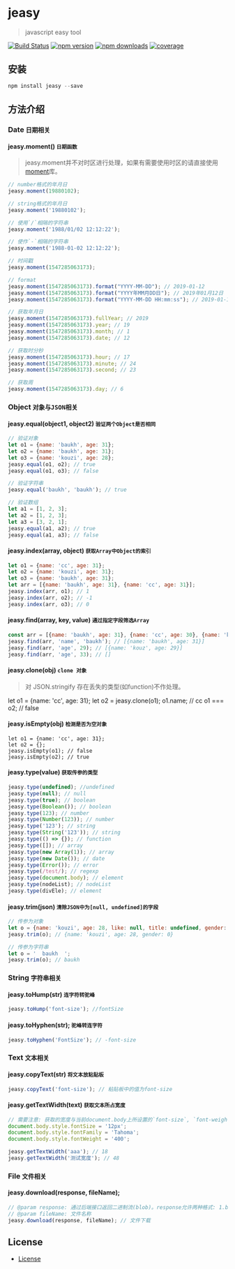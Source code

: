 # jeasy
> javascript easy tool

[![Build Status](https://travis-ci.com/baukh789/jeasy.svg?branch=master)](https://travis-ci.com/baukh789/jeasy)
[![npm version](https://img.shields.io/npm/v/jeasy.svg?style=flat-square)](https://www.npmjs.com/package/jeasy)
[![npm downloads](https://img.shields.io/npm/dt/jeasy.svg?style=flat-square)](https://www.npmjs.com/package/jeasy)
[![coverage](https://img.shields.io/codecov/c/github/baukh789/jeasy.svg?style=flat-square)](https://codecov.io/gh/baukh789/jeasy)

## 安装
```javascript
npm install jeasy --save
```

## 方法介绍
### Date `日期相关`
#### jeasy.moment() `日期函数`
> jeasy.moment并不对时区进行处理，如果有需要使用时区的请直接使用[moment](https://www.npmjs.com/package/moment)库。

```javascript
// number格式的年月日
jeasy.moment(19880102);

// string格式的年月日
jeasy.moment('19880102');

// 使用`/`相隔的字符串
jeasy.moment('1988/01/02 12:12:22');

// 使作`-`相隔的字符串
jeasy.moment('1988-01-02 12:12:22');

// 时间戳
jeasy.moment(1547285063173);

// format
jeasy.moment(1547285063173).format("YYYY-MM-DD"); // 2019-01-12
jeasy.moment(1547285063173).format("YYYY年MM月DD日"); // 2019年01月12日
jeasy.moment(1547285063173).format("YYYY-MM-DD HH:mm:ss"); // 2019-01-12 17:24:23

// 获取年月日
jeasy.moment(1547285063173).fullYear; // 2019
jeasy.moment(1547285063173).year; // 19
jeasy.moment(1547285063173).month; // 1
jeasy.moment(1547285063173).date; // 12

// 获取时分秒
jeasy.moment(1547285063173).hour; // 17
jeasy.moment(1547285063173).minute; // 24
jeasy.moment(1547285063173).second; // 23

// 获取周
jeasy.moment(1547285063173).day; // 6
```

### Object `对象与JSON相关`
#### jeasy.equal(object1, object2) `验证两个Object是否相同`
```javascript
// 验证对象
let o1 = {name: 'baukh', age: 31};
let o2 = {name: 'baukh', age: 31};
let o3 = {name: 'kouzi', age: 28};
jeasy.equal(o1, o2); // true
jeasy.equal(o1, o3); // false

// 验证字符串
jeasy.equal('baukh', 'baukh'); // true

// 验证数组
let a1 = [1, 2, 3];
let a2 = [1, 2, 3];
let a3 = [3, 2, 1];
jeasy.equal(a1, a2); // true
jeasy.equal(a1, a3); // false
```

#### jeasy.index(array, object) `获取Array中Object的索引`
```javascript
let o1 = {name: 'cc', age: 31};
let o2 = {name: 'kouzi', age: 31};
let o3 = {name: 'baukh', age: 31};
let arr = [{name: 'baukh', age: 31}, {name: 'cc', age: 31}];
jeasy.index(arr, o1); // 1
jeasy.index(arr, o2); // -1
jeasy.index(arr, o3); // 0
```

#### jeasy.find(array, key, value) `通过指定字段筛选Array`
```javascript
const arr = [{name: 'baukh', age: 31}, {name: 'cc', age: 30}, {name: 'kouz', age: 29}, {name: 'rabbit', age: 28}];
jeasy.find(arr, 'name', 'baukh'); // [{name: 'baukh', age: 31}]
jeasy.find(arr, 'age', 29); // [{name: 'kouz', age: 29}]
jeasy.find(arr, 'age', 33); // []
```

#### jeasy.clone(obj) `clone 对象`
> 对 JSON.stringify 存在丢失的类型(如function)不作处理。

let o1 = {name: 'cc', age: 31};
let o2 = jeasy.clone(o1);
o1.name; // cc
o1 === o2; // false

#### jeasy.isEmpty(obj) `检测是否为空对象`
```javascrpt
let o1 = {name: 'cc', age: 31};
let o2 = {};
jeasy.isEmpty(o1); // false
jeasy.isEmpty(o2); // true
```

#### jeasy.type(value) `获取传参的类型`
```javascript
jeasy.type(undefined); //undefined
jeasy.type(null); // null
jeasy.type(true); // boolean
jeasy.type(Boolean()); // boolean
jeasy.type(123); // number
jeasy.type(Number(123)); // number
jeasy.type('123'); // string
jeasy.type(String('123')); // string
jeasy.type(() => {}); // function
jeasy.type([]); // array
jeasy.type(new Array(1)); // array
jeasy.type(new Date()); // date
jeasy.type(Error()); // error
jeasy.type(/test/); // regexp
jeasy.type(document.body); // element
jeasy.type(nodeList); // nodeList
jeasy.type(divEle); // element
```

#### jeasy.trim(json) `清除JSON中为[null, undefined]的字段`
```javascript
// 传参为对象
let o = {name: 'kouzi', age: 28, like: null, title: undefined, gender: 0};
jeasy.trim(o); // {name: 'kouzi', age: 28, gender: 0}

// 传参为字符串
let o = '  baukh  ';
jeasy.trim(o); // baukh
```

### String `字符串相关`
#### jeasy.toHump(str) `连字符转驼峰`
```javascript
jeasy.toHump('font-size'); //fontSize
```

#### jeasy.toHyphen(str); `驼峰转连字符`
```javascript
jeasy.toHyphen('FontSize'); // -font-size
```

### Text `文本相关`
#### jeasy.copyText(str) `将文本放粘贴板`
```javascript
jeasy.copyText('font-size'); // 粘贴板中的值为font-size
```

#### jeasy.getTextWidth(text) `获取文本所占宽度`
```javascript
// 需要注意: 获取的宽度与当前document.body上所设置的`font-size`, `font-weight`, `font-family`有关。
document.body.style.fontSize = '12px';
document.body.style.fontFamily = 'Tahoma';
document.body.style.fontWeight = '400';

jeasy.getTextWidth('aaa'); // 18
jeasy.getTextWidth('测试宽度'); // 48
```

### File `文件相关`
#### jeasy.download(response, fileName);
```javascript
// @param response: 通过后端接口返回二进制流(blob)。response允许两种格式: 1.blob; 2.{data: blob};
// @param fileName: 文件名称
jeasy.download(response, fileName); // 文件下载

```
## License
- [License](/LICENSE)

